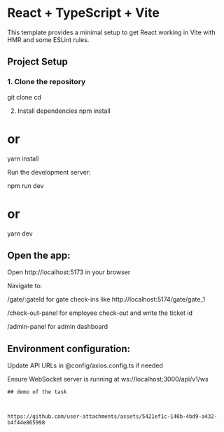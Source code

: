 # React + TypeScript + Vite

This template provides a minimal setup to get React working in Vite with HMR and some ESLint rules.

## Project Setup

### 1. Clone the repository

git clone <repo-url>
cd <repo-folder>


2. Install dependencies
npm install
# or
yarn install


Run the development server:

npm run dev
# or
yarn dev





## Open the app:

Open http://localhost:5173 in your browser

Navigate to:

/gate/:gateId for gate check-ins 
like http://localhost:5174/gate/gate_1

/check-out-panel for employee check-out and write the ticket id

/admin-panel for admin dashboard

## Environment configuration:

Update API URLs in @config/axios.config.ts if needed

Ensure WebSocket server is running at ws://localhost:3000/api/v1/ws
```
## demo of the task



https://github.com/user-attachments/assets/5421ef1c-140b-4bd9-a432-b4f44e865998


